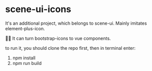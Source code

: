# scene-ui-icons
It's an additional project, which belongs to scene-ui. Mainly imitates element-plus-icon.

🎉🎉 It can turn bootstrap-icons to vue components.

to run it, you should clone the repo first,
then in terminal enter:
1. npm install
2. npm run build

